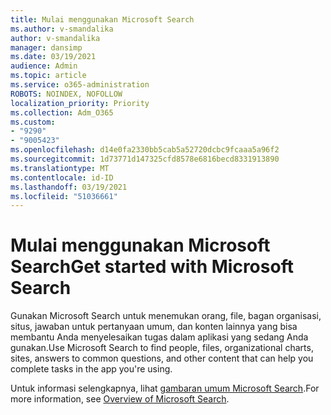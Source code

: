 ```yaml
---
title: Mulai menggunakan Microsoft Search
ms.author: v-smandalika
author: v-smandalika
manager: dansimp
ms.date: 03/19/2021
audience: Admin
ms.topic: article
ms.service: o365-administration
ROBOTS: NOINDEX, NOFOLLOW
localization_priority: Priority
ms.collection: Adm_O365
ms.custom:
- "9290"
- "9005423"
ms.openlocfilehash: d14e0fa2330bb5cab5a52720dcbc9fcaaa5a96f2
ms.sourcegitcommit: 1d73771d147325cfd8578e6816becd8331913890
ms.translationtype: MT
ms.contentlocale: id-ID
ms.lasthandoff: 03/19/2021
ms.locfileid: "51036661"
---
```

# <a name="get-started-with-microsoft-search"></a><span data-ttu-id="fddd8-102">Mulai menggunakan Microsoft Search</span><span class="sxs-lookup"><span data-stu-id="fddd8-102">Get started with Microsoft Search</span></span>

<span data-ttu-id="fddd8-103">Gunakan Microsoft Search untuk menemukan orang, file, bagan organisasi, situs, jawaban untuk pertanyaan umum, dan konten lainnya yang bisa membantu Anda menyelesaikan tugas dalam aplikasi yang sedang Anda gunakan.</span><span class="sxs-lookup"><span data-stu-id="fddd8-103">Use Microsoft Search to find people, files, organizational charts, sites, answers to common questions, and other content that can help you complete tasks in the app you're using.</span></span>

<span data-ttu-id="fddd8-104">Untuk informasi selengkapnya, lihat [gambaran umum Microsoft Search](https://docs.microsoft.com/microsoftsearch/overview-microsoft-search).</span><span class="sxs-lookup"><span data-stu-id="fddd8-104">For more information, see [Overview of Microsoft Search](https://docs.microsoft.com/microsoftsearch/overview-microsoft-search).</span></span>